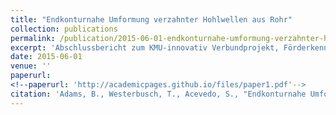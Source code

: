 ```yaml
---
title: "Endkonturnahe Umformung verzahnter Hohlwellen aus Rohr"
collection: publications
permalink: /publication/2015-06-01-endkonturnahe-umformung-verzahnter-hohlwellen-aus-rohr
excerpt: 'Abschlussbericht zum KMU-innovativ Verbundprojekt, Förderkennzeichen 02PK2243'
date: 2015-06-01
venue: ''
paperurl:
<!--paperurl: 'http://academicpages.github.io/files/paper1.pdf'-->
citation: 'Adams, B., Westerbusch, T., Acevedo, S., "Endkonturnahe Umformung verzahnter Hohlwellen aus Rohr", <i>Abschlussbericht zum KMU-innovativ Verbundprojekt, Förderkennzeichen 02PK2243</i>, Osnabrück 06/2015'
---
```

<!--Abschlussbericht zum KMU-innovativ Verbundprojekt, Förderkennzeichen 02PK2243-->

<!-- [Download paper here](http://.github.io/files/paper1.pdf) 

Recommended citation: Adams, B., Westerbusch, T., Acevedo, S., "Endkonturnahe Umformung verzahnter Hohlwellen aus Rohr", <i>Abschlussbericht zum KMU-innovativ Verbundprojekt, Förderkennzeichen 02PK2243</i>, Osnabrück 06/2015
-->
